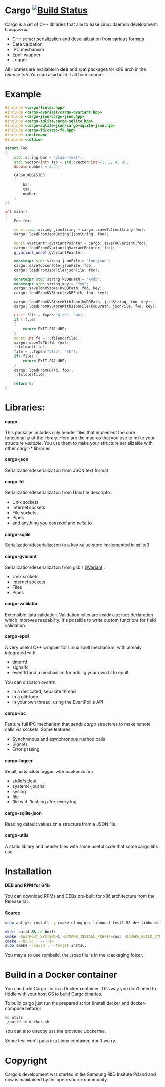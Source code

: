 # Cargo [![Build Status](https://travis-ci.org/janekolszak/cargo.svg?branch=master)](https://travis-ci.org/janekolszak/cargo)
Cargo is a set of C++ libraries that aim to ease Linux daemon development. It supports:
- C++ `struct` serialization and deserialization from various formats
- Data validation
- IPC mechanism
- Epoll wrapper
- Logger

All libraries are available in **deb** and **rpm** packages for x86 arch in the *release tab*.
You can also build it all from source.

# Example

```cpp
#include <cargo/fields.hpp>
#include <cargo-gvariant/cargo-gvariant.hpp>
#include <cargo-json/cargo-json.hpp>
#include <cargo-sqlite/cargo-sqlite.hpp>
#include <cargo-sqlite-json/cargo-sqlite-json.hpp>
#include <cargo-fd/cargo-fd.hpp>
#include <iostream>
#include <cstdio>

struct Foo
{
    std::string bar = "plain-text";
    std::vector<int> tab = std::vector<int>{1, 2, 4, 8};
    double number = 3.14;

    CARGO_REGISTER
    (
        bar,
        tab,
        number
    )
};

int main()
{
    Foo foo;

    const std::string jsonString = cargo::saveToJsonString(foo);
    cargo::loadFromJsonString(jsonString, foo);

    const GVariant* gVariantPointer = cargo::saveToGVariant(foo);
    cargo::loadFromGVariant(gVariantPointer, foo);
    g_variant_unref(gVariantPointer);

    constexpr std::string jsonFile = "foo.json";
    cargo::saveToJsonFile(jsonFile, foo);
    cargo::loadFromJsonFile(jsonFile, foo);

    constexpr std::string kvDBPath = "kvdb";
    constexpr std::string key = "foo";
    cargo::saveToKVStore(kvDBPath, foo, key);
    cargo::loadFromKVStore(kvDBPath, foo, key);

    cargo::loadFromKVStoreWithJson(kvDBPath, jsonString, foo, key);
    cargo::loadFromKVStoreWithJsonFile(kvDBPath, jsonFile, foo, key);

    FILE* file = fopen("blob", "wb");
    if (!file)
    {
        return EXIT_FAILURE;
    }
    const int fd = ::fileno(file);
    cargo::saveToFD(fd, foo);
    ::fclose(file);
    file = ::fopen("blob", "rb");
    if(!file) {
        return EXIT_FAILURE;
    }
    cargo::loadFromFD(fd, foo);
    ::fclose(file);

    return 0;
}
```

# Libraries:

#### cargo
This package includes only header files that implement the core functionality of the library. Here are the macros that you use to make your structure *visitable*. You use them to make your structure serializable with other cargo-* libraries.

#### cargo-json
Serialization/deserialization from JSON text format

#### cargo-fd
Serialization/deserialization from Unix file descriptor:
- Unix sockets
- Internet sockets
- File sockets
- Pipes
- and anything you can *read* and *write* to

#### cargo-sqlite
Serialization/deserialization to a key-value store implemented in sqlite3

#### cargo-gvariant
Serialization/deserialization from glib's [GVariant](https://developer.gnome.org/glib/stable/glib-GVariant.html) :
- Unix sockets
- Internet sockets
- Files
- Pipes

#### cargo-validator
Extensible data validation. Validation rules are inside a `struct` declaration which improves readability.
It's possible to write custom functions for field validation.

#### cargo-epoll
A very useful C++ wrapper for Linux epoll mechanism, with already integrated with:
- timerfd
- signalfd
- eventfd
and a mechanism for adding your own fd to epoll.

You can dispatch *events*:
- in a dedicated, separate thread
- in a glib loop
- in your own thread, using the EventPoll's API

#### cargo-ipc
Feature full IPC mechanism that sends *cargo* structures to make remote calls via sockets. Some features:
- Synchronous and asynchronous method calls
- Signals
- Error passing

#### cargo-logger
Small, extensible logger, with backends for:
- stdin/stdout
- systemd-journal
- syslog
- file
- file with flushing after every log

#### cargo-sqlite-json
Reading default values on a structure from a JSON file.

#### cargo-utils
A static library and header files with some useful code that some cargo libs use.


# Installation

#### DEB and RPM for 64b
You can download RPMs and DEBs pre-built for x86 architecture from the Release tab.

#### Source
```bash
sudo apt-get install -y cmake clang gcc libboost-test1.58-dev libboost-system1.58-dev libboost-filesystem1.58-dev libglib2.0-dev uuid-dev libsystemd-dev libjson-c-dev libsqlite3-dev

mkdir build && cd build
cmake -DWITHOUT_SYSTEMD=1 -DCMAKE_INSTALL_PREFIX=/usr -DCMAKE_BUILD_TYPE=Release ..
cmake --build . -- -j4
sudo cmake --build . --target install
```

You may also use rpmbuild, the .spec file is in the /packaging folder.



# Build in a Docker container
You can build Cargo libs in a Docker container.
This way you don't need to fiddle with your host OS to build Cargo binaries.

To build cargo just run the prepared script (install docker and docker-compose before):
```bash
cd utils
./build_in_docker.sh
```
You can also directly use the provided Dockerfile.

Some test won't pass in a Linux container, don't worry.

# Copyright
Cargo's development was started in the Samsung R&D Insitute Poland and now is maintained by the open-source community.
